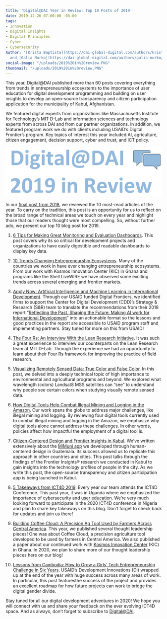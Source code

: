 ```yaml
---
title: 'Digital@DAI Year in Review: Top 10 Posts of 2019'
date: 2019-12-26 07:00:00 -05:00
tags:
- Innovation
- Digital Insights
- Digital Principles
- Cyber
- Cybersecurity
Author: "[Krista Baptista](https://dai-global-digital.com/authors/krista-baptista/)
  and [Galia Nurko](https://dai-global-digital.com/authors/galia-nurko/)"
social-image: "/uploads/2019%20in%20review.PNG"
thumbnail: "/uploads/2019%20in%20review.PNG"
---
```


This year, Digital@DAI published more than 60 posts covering everything from trends in entrepreneurship ecosystems to the importance of user education for digital development programming and building on user insights to develop an open-source transparency and citizen participation application for the municipality of Kabul, Afghanistan.

We featured digital experts from organizations like Massachusetts Institute for Technology’s MIT D-Lab and information sciences and technology experts from across DAI and from our partner organizations. In addition, we featured program work we do with clients including USAID’s Digital Frontier’s program. Key topics of interest this year included AI, agriculture, citizen engagement, decision support, cyber and trust, and ICT policy.

![2019 in review.PNG](/uploads/2019%20in%20review.PNG)

In our [final post from 2018](https://dai-global-digital.com/digital-at-dai-year-in-review-top-10-posts-of-2018.html), we reviewed the 10 most-read articles of the year. To carry on the tradition, this post is an opportunity for us to reflect on the broad range of technical areas we touch on every year and highlight those that our readers thought were most compelling. So, without further ado, we present our top 10 blog post for 2019.

 1. [6 Tips for Making Great Monitoring and Evaluation Dashboards](file:///C:/Users/KBaptista/AppData/Local/Microsoft/Windows/INetCache/Content.Outlook/MHNTQ5Y8/1.%09https:/dai-global-digital.com/6-tips-for-making-great-monitoring-and-evaluation-dashboards.html). This post covers why its so critical for development projects and organizations to have easily digestible and readable dashboards to display key data.

 2. [10 Trends Changing Entrepreneurship Ecosystems](https://dai-global-digital.com/10-trends-changing-entrepreneurship-ecosystems.html). Many of the countries we work in have ever changing entrepreneurship ecosystems. From our work with Kosmos Innovation Center (KIC) in Ghana and programs like the Shell LiveWIRE we have observed some exciting trends across several emerging and frontier markets.

 3. [Apply Now: Artificial Intelligence and Machine Learning in International Development](https://dai-global-digital.com/apply-now-artificial-intelligence-and-machine-learning-in-international-development.html). Through our USAID funded Digital Frontiers, we identified firms to support the Center for Digital Development (CDD)’s Strategy & Research (S&R) team to translate the recommendations from their 2018 report “[Reflecting the Past, Shaping the Future: Making AI work for International Development](https://www.usaid.gov/digital-development/machine-learning/AI-ML-in-development)” into an actionable format so the lessons and good practices in the report are accessible to USAID program staff and implementing partners. Stay tuned for more on this from USAID!

 4. [The Four Rs: An Interview With the Lean Research Initiative](https://dai-global-digital.com/the-four-rs-an-interview-with-the-lean-research-initiative.html). It was such a great experience to interview our counterparts on the Lean Research team at MIT D-Lab. Through the experience we had an opportunity to learn about their Four Rs framework for improving the practice of field research.

 5. [Visualizing Remotely Sensed Data: True Color and False Color](https://dai-global-digital.com/visualizing-remotely-sensed-data-true-color-and-false-color.html). In this post, we delved into a deeply technical topic of high importance to environmental and agricultural programs and beyond. We explored what wavelength (colors) Landsat8 MSS satellites can “see” to understand why people see certain colors when studying visually remote sensed data.

 6. [How Digital Tools Help Combat Illegal Mining and Logging in the Amazon](https://dai-global-digital.com/digital-tools-against-illegal-mining-and-logging-in-the-amazon.html). Our work spans the globe to address major challenges, like illegal mining and logging. By reviewing four digital tools currently used to combat illegal mining and logging in the Amazon, we emphasize why digital tools alone cannot address these challenges. In other words, policies affect how impactful the employment of a digital tool is.

 7. [Citizen-Centered Design and Frontier Insights in Kabul](https://dai-global-digital.com/citizen-centered-design-and-frontier-insights-in-kabul-munic%09ipality.html). We’ve written extensively about the [MiMuni app](https://dai-global-digital.com/governance-app-guatemala.html) we developed through human-centered design in Guatemala. Its success allowed us to replicate this approach in other countries and cities. This post talks through the findings of the Frontier Insights® research we conducted in Kabul to gain insights into the technology profiles of people in the city. As we write this post, the open-source transparency and citizen participation app is being launched in Kabul.

 8. [5 Takeaways from ICT4D 2019](https://dai-global-digital.com/ict4d-round-up-5-key-takeaways-from-the-ict4d-2019-conference.html.). Every year our team attends the ICT4D Conference. This past year, it was in Uganda where we emphasized the importance of cybersecurity and [user education](https://dai-global-digital.com/the-missing-digital-principle-educate-the-user.html). We’re very much looking forward to participate in the 2020 ICT4D conference in Nigeria and plan to share key takeaways on this blog. Don’t forget to check back for updates and join us there!

 9. [Building Coffee Cloud: A Precision Ag Tool Used by Farmers Across Central America](https://dai-global-digital.com/coffee-cloud-precision-ag-at-the-touch-of-a-button.html). This year, we published several thought leadership pieces! One was about Coffee Cloud, a precision agriculture tool developed to be used by farmers in Central America. We also published a paper about our continued work with [Kosmos Innovation Center](https://dai-global-digital.com/new-cda-insights-publication-building-the-future-of-tech-enabled-agriculture.html?utm_source=related-box) (KIC) in Ghana. In 2020, we plan to share more of our thought leadership pieces here on our blog!

10. [Lessons from Cambodia: How to Grow a Girls’ Tech Entrepreneurship Challenge in Six Years](https://dai-global-digital.com/lessons-learned-from-cambodia.html). USAID’s Development Innovations (DI) wrapped up at the end of the year with huge success across many areas of work. In particular, this post featuresthe success of the project and provides an excellent roadmap for how future projects can work to bridge the digital gender divide.

Stay tuned for all our digital development adventures in 2020! We hope you will connect with us and share your feedback on the ever evolving ICT4D space. And as always, don’t forget to subscribe to [Digital@DAI](https://confirmsubscription.com/h/r/066AFBA15492935C).